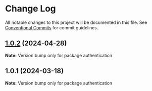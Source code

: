 # Change Log

All notable changes to this project will be documented in this file.
See [Conventional Commits](https://conventionalcommits.org) for commit guidelines.

## [1.0.2](https://github.com/avanzu/node-packages/compare/authentication@1.0.1...authentication@1.0.2) (2024-04-28)

**Note:** Version bump only for package authentication





## 1.0.1 (2024-03-18)

**Note:** Version bump only for package authentication
